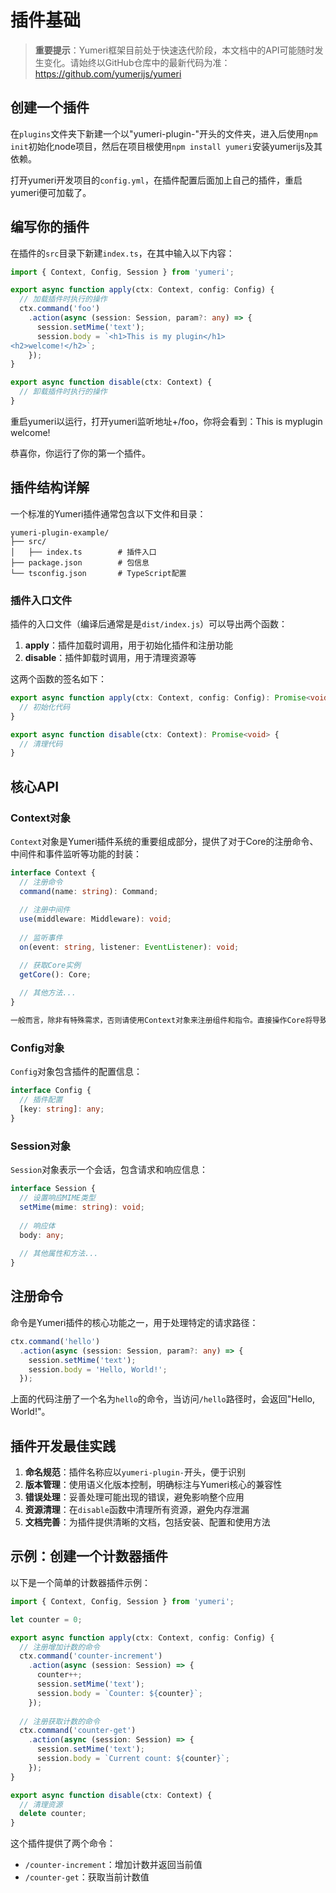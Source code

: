 # 插件基础

> **重要提示**：Yumeri框架目前处于快速迭代阶段，本文档中的API可能随时发生变化。请始终以GitHub仓库中的最新代码为准：https://github.com/yumerijs/yumeri

## 创建一个插件

在`plugins`文件夹下新建一个以"yumeri-plugin-"开头的文件夹，进入后使用`npm init`初始化node项目，然后在项目根使用`npm install yumeri`安装yumerijs及其依赖。

打开yumeri开发项目的`config.yml`，在插件配置后面加上自己的插件，重启yumeri便可加载了。

## 编写你的插件

在插件的`src`目录下新建`index.ts`，在其中输入以下内容：

```typescript
import { Context, Config, Session } from 'yumeri';

export async function apply(ctx: Context, config: Config) {
  // 加载插件时执行的操作
  ctx.command('foo')
    .action(async (session: Session, param?: any) => {
      session.setMime('text');
      session.body = `<h1>This is my plugin</h1>
<h2>welcome!</h2>`;
    });
}

export async function disable(ctx: Context) {
  // 卸载插件时执行的操作
}
```

重启yumeri以运行，打开yumeri监听地址+/foo，你将会看到：This is myplugin welcome!

恭喜你，你运行了你的第一个插件。

## 插件结构详解

一个标准的Yumeri插件通常包含以下文件和目录：

```
yumeri-plugin-example/
├── src/
│   ├── index.ts        # 插件入口
├── package.json        # 包信息
└── tsconfig.json       # TypeScript配置
```

### 插件入口文件

插件的入口文件（编译后通常是是`dist/index.js`）可以导出两个函数：

1. **apply**：插件加载时调用，用于初始化插件和注册功能
2. **disable**：插件卸载时调用，用于清理资源等

这两个函数的签名如下：

```typescript
export async function apply(ctx: Context, config: Config): Promise<void> {
  // 初始化代码
}

export async function disable(ctx: Context): Promise<void> {
  // 清理代码
}
```

## 核心API

### Context对象

`Context`对象是Yumeri插件系统的重要组成部分，提供了对于Core的注册命令、中间件和事件监听等功能的封装：

```typescript
interface Context {
  // 注册命令
  command(name: string): Command;
  
  // 注册中间件
  use(middleware: Middleware): void;
  
  // 监听事件
  on(event: string, listener: EventListener): void;

  // 获取Core实例
  getCore(): Core;
  
  // 其他方法...
}

一般而言，除非有特殊需求，否则请使用Context对象来注册组件和指令。直接操作Core将导致无法正确卸载插件。
```

### Config对象

`Config`对象包含插件的配置信息：

```typescript
interface Config {
  // 插件配置
  [key: string]: any;
}
```

### Session对象

`Session`对象表示一个会话，包含请求和响应信息：

```typescript
interface Session {
  // 设置响应MIME类型
  setMime(mime: string): void;
  
  // 响应体
  body: any;
  
  // 其他属性和方法...
}
```

## 注册命令

命令是Yumeri插件的核心功能之一，用于处理特定的请求路径：

```typescript
ctx.command('hello')
  .action(async (session: Session, param?: any) => {
    session.setMime('text');
    session.body = 'Hello, World!';
  });
```

上面的代码注册了一个名为`hello`的命令，当访问`/hello`路径时，会返回"Hello, World!"。

## 插件开发最佳实践

1. **命名规范**：插件名称应以`yumeri-plugin-`开头，便于识别
2. **版本管理**：使用语义化版本控制，明确标注与Yumeri核心的兼容性
3. **错误处理**：妥善处理可能出现的错误，避免影响整个应用
4. **资源清理**：在`disable`函数中清理所有资源，避免内存泄漏
5. **文档完善**：为插件提供清晰的文档，包括安装、配置和使用方法

## 示例：创建一个计数器插件

以下是一个简单的计数器插件示例：

```typescript
import { Context, Config, Session } from 'yumeri';

let counter = 0;

export async function apply(ctx: Context, config: Config) {
  // 注册增加计数的命令
  ctx.command('counter-increment')
    .action(async (session: Session) => {
      counter++;
      session.setMime('text');
      session.body = `Counter: ${counter}`;
    });
  
  // 注册获取计数的命令
  ctx.command('counter-get')
    .action(async (session: Session) => {
      session.setMime('text');
      session.body = `Current count: ${counter}`;
    });
}

export async function disable(ctx: Context) {
  // 清理资源
  delete counter;
}
```

这个插件提供了两个命令：
- `/counter-increment`：增加计数并返回当前值
- `/counter-get`：获取当前计数值
